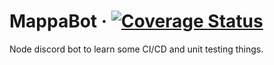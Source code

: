 # MappaBot &middot; [![Coverage Status](https://coveralls.io/repos/github/antoine2vey/MappaBot/badge.svg)](https://coveralls.io/github/antoine2vey/MappaBot)

Node discord bot to learn some CI/CD and unit testing things.
